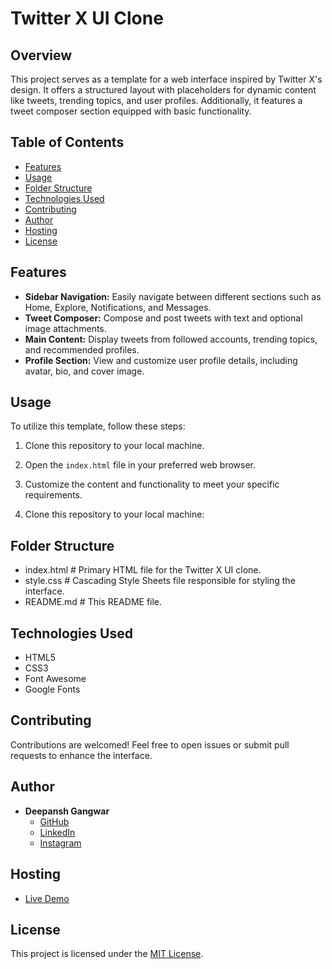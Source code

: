 # Twitter X UI Clone

## Overview

This project serves as a template for a web interface inspired by Twitter X's design. It offers a structured layout with placeholders for dynamic content like tweets, trending topics, and user profiles. Additionally, it features a tweet composer section equipped with basic functionality.

## Table of Contents

- [Features](#features)
- [Usage](#usage)
- [Folder Structure](#folder-structure)
- [Technologies Used](#technologies-used)
- [Contributing](#contributing)
- [Author](#author)
- [Hosting](#hosting)
- [License](#license)

## Features

- **Sidebar Navigation:** Easily navigate between different sections such as Home, Explore, Notifications, and Messages.
- **Tweet Composer:** Compose and post tweets with text and optional image attachments.
- **Main Content:** Display tweets from followed accounts, trending topics, and recommended profiles.
- **Profile Section:** View and customize user profile details, including avatar, bio, and cover image.

## Usage

To utilize this template, follow these steps:

1. Clone this repository to your local machine.
2. Open the `index.html` file in your preferred web browser.
3. Customize the content and functionality to meet your specific requirements.

4. Clone this repository to your local machine:

## Folder Structure

- index.html # Primary HTML file for the Twitter X UI clone.
- style.css # Cascading Style Sheets file responsible for styling the interface.
- README.md # This README file.

## Technologies Used

- HTML5
- CSS3
- Font Awesome
- Google Fonts

## Contributing

Contributions are welcomed! Feel free to open issues or submit pull requests to enhance the interface.

## Author

- **Deepansh Gangwar**
  - [GitHub](https://github.com/coder-deep1)
  - [LinkedIn](https://www.linkedin.com/in/deepansh-gangwar/)
  - [Instagram](https://www.instagram.com/coders_war.in/)

## Hosting

- [Live Demo](https://coder-deep1.github.io/twitter-x-ui-clone/)

## License

This project is licensed under the [MIT License](LICENSE).
